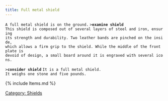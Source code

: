 ```yaml
---
title: Full metal shield
---
```


`A full metal shield is on the ground.`
`>`**`examine shield`**
`This shield is composed out of several layers of steel and iron, ensuring`
`its strength and durability. Two leather bands are pinched on the inside,`
`which allows a firm grip to the shield. While the middle of the front plate is`
`devoid of design, a small board around it is engraved with several icons.`

`>`**`consider shield`**
`It is a full metal shield.`
`It weighs one stone and five pounds.`

{% include Items.md %}

[Category: Shields](Category:_Shields "wikilink")